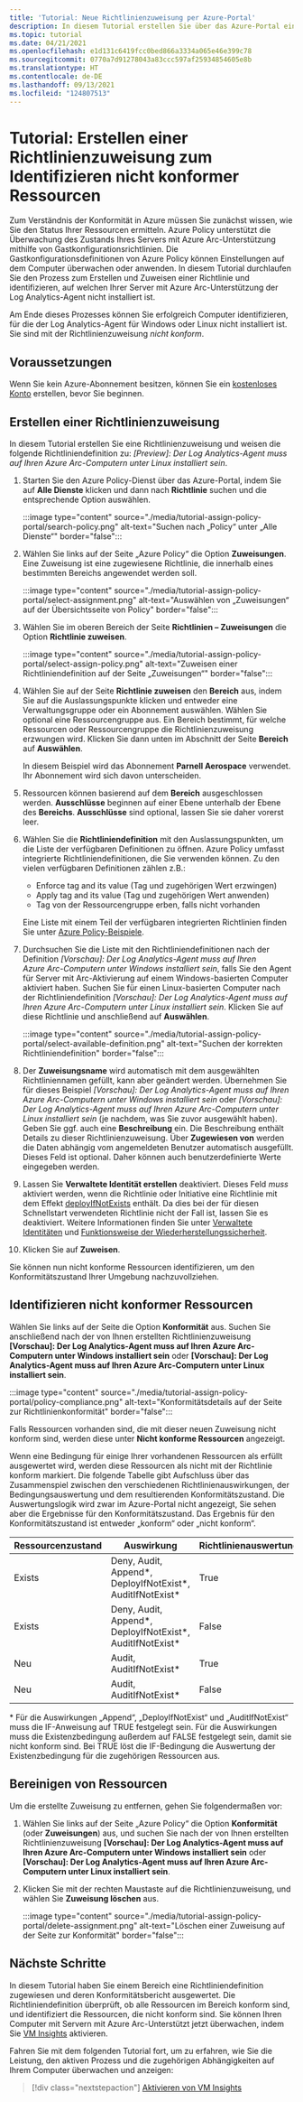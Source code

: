 ```yaml
---
title: 'Tutorial: Neue Richtlinienzuweisung per Azure-Portal'
description: In diesem Tutorial erstellen Sie über das Azure-Portal eine Azure Policy-Zuweisung zum Identifizieren nicht konformer Ressourcen.
ms.topic: tutorial
ms.date: 04/21/2021
ms.openlocfilehash: e1d131c6419fcc0bed866a3334a065e46e399c78
ms.sourcegitcommit: 0770a7d91278043a83ccc597af25934854605e8b
ms.translationtype: HT
ms.contentlocale: de-DE
ms.lasthandoff: 09/13/2021
ms.locfileid: "124807513"
---
```

# <a name="tutorial-create-a-policy-assignment-to-identify-non-compliant-resources"></a>Tutorial: Erstellen einer Richtlinienzuweisung zum Identifizieren nicht konformer Ressourcen

Zum Verständnis der Konformität in Azure müssen Sie zunächst wissen, wie Sie den Status Ihrer Ressourcen ermitteln. Azure Policy unterstützt die Überwachung des Zustands Ihres Servers mit Azure Arc-Unterstützung mithilfe von Gastkonfigurationsrichtlinien. Die Gastkonfigurationsdefinitionen von Azure Policy können Einstellungen auf dem Computer überwachen oder anwenden. In diesem Tutorial durchlaufen Sie den Prozess zum Erstellen und Zuweisen einer Richtlinie und identifizieren, auf welchen Ihrer Server mit Azure Arc-Unterstützung der Log Analytics-Agent nicht installiert ist.

Am Ende dieses Prozesses können Sie erfolgreich Computer identifizieren, für die der Log Analytics-Agent für Windows oder Linux nicht installiert ist. Sie sind mit der Richtlinienzuweisung _nicht konform_.

## <a name="prerequisites"></a>Voraussetzungen

Wenn Sie kein Azure-Abonnement besitzen, können Sie ein [kostenloses Konto](https://azure.microsoft.com/free/) erstellen, bevor Sie beginnen.

## <a name="create-a-policy-assignment"></a>Erstellen einer Richtlinienzuweisung

In diesem Tutorial erstellen Sie eine Richtlinienzuweisung und weisen die folgende Richtliniendefinition zu: _\[Preview]: Der Log Analytics-Agent muss auf Ihren Azure Arc-Computern unter Linux installiert sein_.

1. Starten Sie den Azure Policy-Dienst über das Azure-Portal, indem Sie auf **Alle Dienste** klicken und dann nach **Richtlinie** suchen und die entsprechende Option auswählen.

   :::image type="content" source="./media/tutorial-assign-policy-portal/search-policy.png" alt-text="Suchen nach „Policy“ unter „Alle Dienste“" border="false":::

1. Wählen Sie links auf der Seite „Azure Policy“ die Option **Zuweisungen**. Eine Zuweisung ist eine zugewiesene Richtlinie, die innerhalb eines bestimmten Bereichs angewendet werden soll.

   :::image type="content" source="./media/tutorial-assign-policy-portal/select-assignment.png" alt-text="Auswählen von „Zuweisungen“ auf der Übersichtsseite von Policy" border="false":::

1. Wählen Sie im oberen Bereich der Seite **Richtlinien – Zuweisungen** die Option **Richtlinie zuweisen**.

   :::image type="content" source="./media/tutorial-assign-policy-portal/select-assign-policy.png" alt-text="Zuweisen einer Richtliniendefinition auf der Seite „Zuweisungen“" border="false":::

1. Wählen Sie auf der Seite **Richtlinie zuweisen** den **Bereich** aus, indem Sie auf die Auslassungspunkte klicken und entweder eine Verwaltungsgruppe oder ein Abonnement auswählen. Wählen Sie optional eine Ressourcengruppe aus. Ein Bereich bestimmt, für welche Ressourcen oder Ressourcengruppe die Richtlinienzuweisung erzwungen wird. Klicken Sie dann unten im Abschnitt der Seite **Bereich** auf **Auswählen**.

   In diesem Beispiel wird das Abonnement **Parnell Aerospace** verwendet. Ihr Abonnement wird sich davon unterscheiden.

1. Ressourcen können basierend auf dem **Bereich** ausgeschlossen werden. **Ausschlüsse** beginnen auf einer Ebene unterhalb der Ebene des **Bereichs**. **Ausschlüsse** sind optional, lassen Sie sie daher vorerst leer.

1. Wählen Sie die **Richtliniendefinition** mit den Auslassungspunkten, um die Liste der verfügbaren Definitionen zu öffnen. Azure Policy umfasst integrierte Richtliniendefinitionen, die Sie verwenden können. Zu den vielen verfügbaren Definitionen zählen z.B.:

   - Enforce tag and its value (Tag und zugehörigen Wert erzwingen)
   - Apply tag and its value (Tag und zugehörigen Wert anwenden)
   - Tag von der Ressourcengruppe erben, falls nicht vorhanden

   Eine Liste mit einem Teil der verfügbaren integrierten Richtlinien finden Sie unter [Azure Policy-Beispiele](../../../governance/policy/samples/index.md).

1. Durchsuchen Sie die Liste mit den Richtliniendefinitionen nach der Definition _\[Vorschau]: Der Log Analytics-Agent muss auf Ihren Azure Arc-Computern unter Windows installiert sein_, falls Sie den Agent für Server mit Arc-Aktivierung auf einem Windows-basierten Computer aktiviert haben. Suchen Sie für einen Linux-basierten Computer nach der Richtliniendefinition _\[Vorschau]: Der Log Analytics-Agent muss auf Ihren Azure Arc-Computern unter Linux installiert sein_. Klicken Sie auf diese Richtlinie und anschließend auf **Auswählen**.

   :::image type="content" source="./media/tutorial-assign-policy-portal/select-available-definition.png" alt-text="Suchen der korrekten Richtliniendefinition" border="false":::

1. Der **Zuweisungsname** wird automatisch mit dem ausgewählten Richtliniennamen gefüllt, kann aber geändert werden. Übernehmen Sie für dieses Beispiel _\[Vorschau]: Der Log Analytics-Agent muss auf Ihren Azure Arc-Computern unter Windows installiert sein_ oder _\[Vorschau]: Der Log Analytics-Agent muss auf Ihren Azure Arc-Computern unter Linux installiert sein_ (je nachdem, was Sie zuvor ausgewählt haben). Geben Sie ggf. auch eine **Beschreibung** ein. Die Beschreibung enthält Details zu dieser Richtlinienzuweisung.
   Über **Zugewiesen von** werden die Daten abhängig vom angemeldeten Benutzer automatisch ausgefüllt. Dieses Feld ist optional. Daher können auch benutzerdefinierte Werte eingegeben werden.

1. Lassen Sie **Verwaltete Identität erstellen** deaktiviert. Dieses Feld _muss_ aktiviert werden, wenn die Richtlinie oder Initiative eine Richtlinie mit dem Effekt [deployIfNotExists](../../../governance/policy/concepts/effects.md#deployifnotexists) enthält. Da dies bei der für diesen Schnellstart verwendeten Richtlinie nicht der Fall ist, lassen Sie es deaktiviert. Weitere Informationen finden Sie unter [Verwaltete Identitäten](../../../active-directory/managed-identities-azure-resources/overview.md) und [Funktionsweise der Wiederherstellungssicherheit](../../../governance/policy/how-to/remediate-resources.md#how-remediation-security-works).

1. Klicken Sie auf **Zuweisen**.

Sie können nun nicht konforme Ressourcen identifizieren, um den Konformitätszustand Ihrer Umgebung nachzuvollziehen.

## <a name="identify-non-compliant-resources"></a>Identifizieren nicht konformer Ressourcen

Wählen Sie links auf der Seite die Option **Konformität** aus. Suchen Sie anschließend nach der von Ihnen erstellten Richtlinienzuweisung **\[Vorschau]: Der Log Analytics-Agent muss auf Ihren Azure Arc-Computern unter Windows installiert sein** oder **\[Vorschau]: Der Log Analytics-Agent muss auf Ihren Azure Arc-Computern unter Linux installiert sein**.

:::image type="content" source="./media/tutorial-assign-policy-portal/policy-compliance.png" alt-text="Konformitätsdetails auf der Seite zur Richtlinienkonformität" border="false":::

Falls Ressourcen vorhanden sind, die mit dieser neuen Zuweisung nicht konform sind, werden diese unter **Nicht konforme Ressourcen** angezeigt.

Wenn eine Bedingung für einige Ihrer vorhandenen Ressourcen als erfüllt ausgewertet wird, werden diese Ressourcen als nicht mit der Richtlinie konform markiert. Die folgende Tabelle gibt Aufschluss über das Zusammenspiel zwischen den verschiedenen Richtlinienauswirkungen, der Bedingungsauswertung und dem resultierenden Konformitätszustand. Die Auswertungslogik wird zwar im Azure-Portal nicht angezeigt, Sie sehen aber die Ergebnisse für den Konformitätszustand. Das Ergebnis für den Konformitätszustand ist entweder „konform“ oder „nicht konform“.

| **Ressourcenzustand** | **Auswirkung** | **Richtlinienauswertung** | **Konformitätszustand** |
| --- | --- | --- | --- |
| Exists | Deny, Audit, Append\*, DeployIfNotExist\*, AuditIfNotExist\* | True | Nicht konform |
| Exists | Deny, Audit, Append\*, DeployIfNotExist\*, AuditIfNotExist\* | False | Konform |
| Neu | Audit, AuditIfNotExist\* | True | Nicht konform |
| Neu | Audit, AuditIfNotExist\* | False | Konform |

\* Für die Auswirkungen „Append“, „DeployIfNotExist“ und „AuditIfNotExist“ muss die IF-Anweisung auf TRUE festgelegt sein.
Für die Auswirkungen muss die Existenzbedingung außerdem auf FALSE festgelegt sein, damit sie nicht konform sind. Bei TRUE löst die IF-Bedingung die Auswertung der Existenzbedingung für die zugehörigen Ressourcen aus.

## <a name="clean-up-resources"></a>Bereinigen von Ressourcen

Um die erstellte Zuweisung zu entfernen, gehen Sie folgendermaßen vor:

1. Wählen Sie links auf der Seite „Azure Policy“ die Option **Konformität** (oder **Zuweisungen**) aus, und suchen Sie nach der von Ihnen erstellten Richtlinienzuweisung **\[Vorschau]: Der Log Analytics-Agent muss auf Ihren Azure Arc-Computern unter Windows installiert sein** oder **\[Vorschau]: Der Log Analytics-Agent muss auf Ihren Azure Arc-Computern unter Linux installiert sein**.

1. Klicken Sie mit der rechten Maustaste auf die Richtlinienzuweisung, und wählen Sie **Zuweisung löschen** aus.

   :::image type="content" source="./media/tutorial-assign-policy-portal/delete-assignment.png" alt-text="Löschen einer Zuweisung auf der Seite zur Konformität" border="false":::

## <a name="next-steps"></a>Nächste Schritte

In diesem Tutorial haben Sie einem Bereich eine Richtliniendefinition zugewiesen und deren Konformitätsbericht ausgewertet. Die Richtliniendefinition überprüft, ob alle Ressourcen im Bereich konform sind, und identifiziert die Ressourcen, die nicht konform sind. Sie können Ihren Computer mit Servern mit Azure Arc-Unterstützt jetzt überwachen, indem Sie [VM Insights](../../../azure-monitor/vm/vminsights-overview.md) aktivieren.

Fahren Sie mit dem folgenden Tutorial fort, um zu erfahren, wie Sie die Leistung, den aktiven Prozess und die zugehörigen Abhängigkeiten auf Ihrem Computer überwachen und anzeigen:

> [!div class="nextstepaction"]
> [Aktivieren von VM Insights](tutorial-enable-vm-insights.md)

